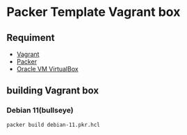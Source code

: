 Packer Template Vagrant box
=========================================

Requiment
---------

- [Vagrant](http://www.vagrantup.com/ "Vagrant")
- [Packer](http://www.packer.io/ "Packer")
- [Oracle VM VirtualBox](https://www.virtualbox.org/ "Oracle VM VirtualBox")

building Vagrant box
----------------------------------

### Debian 11(bullseye)

```
packer build debian-11.pkr.hcl
```

